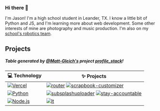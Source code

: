 ### Hi there 👋

I'm Jason! I'm a high school student in Leander, TX. I know a little bit of Python and JS, and I'm learning more about web development. Some other interests of mine are photography and music production. I'm also on my [school's robotics team](https://jasonaa.me/gb). 

<!--
**jasonappah/jasonappah** is a ✨ _special_ ✨ repository because its `README.md` (this file) appears on your GitHub profile.

Here are some ideas to get you started:

- 🔭 I’m currently working on ...
- 🌱 I’m currently learning ...
- 👯 I’m looking to collaborate on ...
- 🤔 I’m looking for help with ...
- 💬 Ask me about ...
- 📫 How to reach me: ...
- 😄 Pronouns: ...
- ⚡ Fun fact: ...
-->


## Projects
##### Table generated by [@Matt-Gleich's](https://github.com/Matt-Gleich/) project [profile_stack](https://github.com/Matt-Gleich/profile_stack)!
<!-- START OF PROFILE STACK, DO NOT REMOVE -->
| 💻 **Technology** | ✨ **Projects** |
|-|-|
| [![Vercel](https://img.shields.io/static/v1?label=&message=Vercel&color=111111&logo=vercel&logoColor=ffffff)](https://vercel.com) | [![router](https://img.shields.io/static/v1?label=&message=router&color=000605&logo=github&logoColor=white&labelColor=000605)](https://github.com/jasonappah/router) [![scrapbook-customizer](https://img.shields.io/static/v1?label=&message=scrapbook-customizer&color=000605&logo=github&logoColor=white&labelColor=000605)](https://github.com/jasonappah/scrapbook-customizer) |
| [![Python](https://img.shields.io/static/v1?label=&message=Python&color=3776ab&logo=python&logoColor=ffffff)](https://python.org) | [![subsplashuploader](https://img.shields.io/static/v1?label=&message=subsplashuploader&color=000605&logo=github&logoColor=white&labelColor=000605)](https://github.com/jasonappah/subsplashuploader) [![stay-accountable](https://img.shields.io/static/v1?label=&message=stay-accountable%20%28WIP%29&color=000605&logo=github&logoColor=white&labelColor=000605)](https://github.com/jasonappah/stay-accountable) |
| [![Node.js](https://img.shields.io/static/v1?label=&message=Node.js&color=339933&logo=node.js&logoColor=ffffff)](https://nodejs.org) | [![lt](https://img.shields.io/static/v1?label=&message=lt%20%28WIP%29&color=000605&logo=github&logoColor=white&labelColor=000605)](https://github.com/jasonappah/lt) |
<!-- END OF PROFILE STACK, DO NOT REMOVE -->
